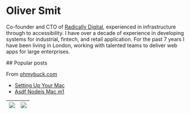 # Oliver Smit

Co-founder and CTO of [Radically Digital](https://radically.digital), experienced in infrastructure through to accessibility. I have over a decade of experience in developing systems for industrial, fintech, and retail application. For the past 7 years I have been living in London, working with talented teams to deliver web apps for large enterprises.

## Popular posts

From [ohmybuck.com](https://ohmybuck.com?refer=github)

- [Setting Up Your Mac](https://ohmybuck.com/2020-06-08-09-41-setting-up-your-mac?refer=github)
- [Asdf Nodejs Mac m1](https://ohmybuck.com/2022-04-01-10-28-asdf-nodejs-binaries-m1?refer=github)

| <a href="https://github.com/olmesm/olmesm"><img align="center" src="https://github-readme-stats.vercel.app/api?username=olmesm&count_private=true&layout=compact&hide_border=true" /></a> | <a href="https://github.com/olmesm/olmesm"><img align="center" src="https://github-readme-stats.vercel.app/api/top-langs/?username=olmesm&count_private=true&hide=javascript,ruby,html,arduino,css&layout=compact&hide_border=true" /></a> |
| ----------------------------------------------------------------------------------------------------------------------------------------------------------------------------------------- | ------------------------------------------------------------------------------------------------------------------------------------------------------------------------------------------------------------------------------------------ |
